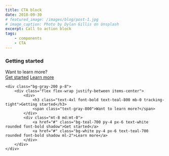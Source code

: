 ```yaml
---
title: CTA block
date: 2018-09-30
# featured_image: /images/blog/post-1.jpg
# image_caption: Photo by Dylan Gillis on Unsplash
excerpt: Call to action block
tags:
    - components
    - CTA
---
```


<div class="mb-4 border border-gray-400">
    <div class="bg-gray-200 p-8">
        <div class="flex flex-wrap justify-between items-center">
            <div>
                <h3 class="text-4xl font-bold text-teal-800 mb-0 tracking-tight">Getting started</h3>
                <span class="text-gray-800">Want to learn more?</span>
            </div>
            <div class="mt-8 md:mt-0">
                <a href="#" class="bg-teal-700 py-4 px-6 text-white rounded font-bold shadow">Get started</a>
                <a href="#" class="bg-white py-4 px-6 text-teal-700 rounded font-bold shadow ml-2">Learn more</a>
            </div>
        </div>
    </div>
</div>

```
<div class="bg-gray-200 p-8">
    <div class="flex flex-wrap justify-between items-center">
        <div>
            <h3 class="text-4xl font-bold text-teal-800 mb-0 tracking-tight">Getting started</h3>
            <span class="text-gray-800">Want to learn more?</span>
        </div>
        <div class="mt-8 md:mt-0">
            <a href="#" class="bg-teal-700 py-4 px-6 text-white rounded font-bold shadow">Get started</a>
            <a href="#" class="bg-white py-4 px-6 text-teal-700 rounded font-bold shadow ml-2">Learn more</a>
        </div>
    </div>
</div>
```